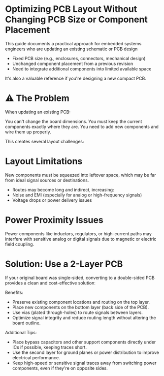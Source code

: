 # Optimizing PCB Layout Without Changing PCB Size or Component Placement
This guide documents a practical approach for embedded systems engineers who are updating an existing schematic or PCB design

* Fixed PCB size (e.g., enclosures, connectors, mechanical design)
* Unchanged component placement from a previous revision
* Need to integrate additional components into limited available space

It's also a valuable reference if you're designing a new compact PCB.

# ⚠️ The Problem
When updating an existing PCB:

You can't change the board dimensions.
You must keep the current components exactly where they are.
You need to add new components and wire them up properly.

This creates several layout challenges:

# Layout Limitations
New components must be squeezed into leftover space, which may be far from ideal signal sources or destinations.

* Routes may become long and indirect, increasing:
* Noise and EMI (especially for analog or high-frequency signals)
* Voltage drops or power delivery issues

# Power Proximity Issues
Power components like inductors, regulators, or high-current paths may interfere with sensitive analog or digital signals due to magnetic or electric field coupling.

# Solution: Use a 2-Layer PCB
If your original board was single-sided, converting to a double-sided PCB provides a clean and cost-effective solution:

Benefits:
- Preserve existing component locations and routing on the top layer.
- Place new components on the bottom layer (back side of the PCB).
- Use vias (plated through-holes) to route signals between layers.
- Optimize signal integrity and reduce routing length without altering the board outline.

Additional Tips:
- Place bypass capacitors and other support components directly under ICs if possible, keeping traces short.
- Use the second layer for ground planes or power distribution to improve electrical performance.
- Keep high-speed or sensitive signal traces away from switching power components, even if they're on opposite sides.

